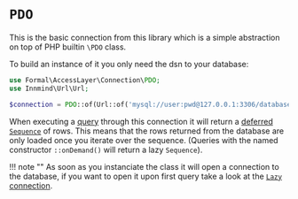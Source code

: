 # `PDO`

This is the basic connection from this library which is a simple abstraction on top of PHP builtin `\PDO` class.

To build an instance of it you only need the dsn to your database:

```php
use Formal\AccessLayer\Connection\PDO;
use Innmind\Url\Url;

$connection = PDO::of(Url::of('mysql://user:pwd@127.0.0.1:3306/database_name?charset=utf8mb4'));
```

When executing a [query](../queries/sql.md) through this connection it will return a [deferred `Sequence`](https://innmind.github.io/Immutable/SEQUENCE.html#defer) of rows. This means that the rows returned from the database are only loaded once you iterate over the sequence. (Queries with the named constructor `::onDemand()` will return a lazy `Sequence`).

!!! note ""
    As soon as you instanciate the class it will open a connection to the database, if you want to open it upon first query take a look at the [`Lazy` connection](lazy.md).
